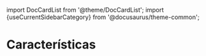 import DocCardList from '@theme/DocCardList';
import {useCurrentSidebarCategory} from '@docusaurus/theme-common';

# Características

<DocCardList items={useCurrentSidebarCategory().items}/>
